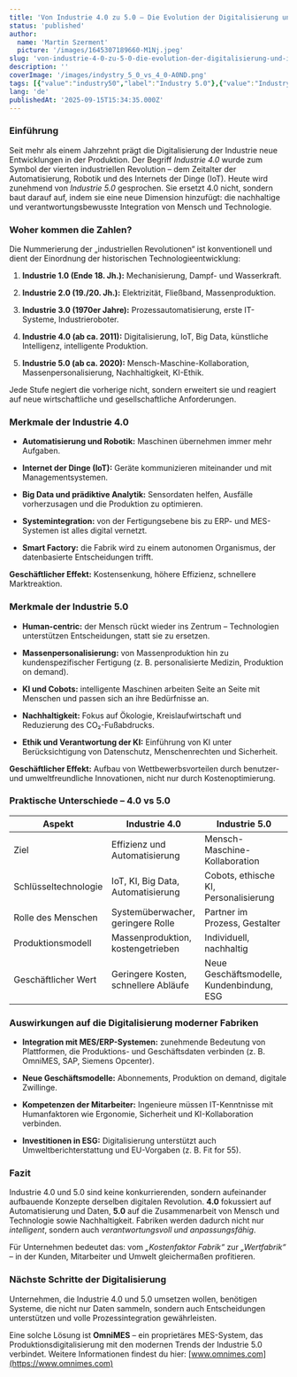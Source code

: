 ```yaml
---
title: 'Von Industrie 4.0 zu 5.0 – Die Evolution der Digitalisierung und ihre Auswirkungen auf moderne Fabriken'
status: 'published'
author:
  name: 'Martin Szerment'
  picture: '/images/1645307189660-M1Nj.jpeg'
slug: 'von-industrie-4-0-zu-5-0-die-evolution-der-digitalisierung-und-ihre-auswirkungen-auf-moderne-fabriken'
description: ''
coverImage: '/images/indystry_5_0_vs_4_0-A0ND.png'
tags: [{"value":"industry50","label":"Industry 5.0"},{"value":"Industry 5.0","label":"Industry 5.0"},{"value":"AI","label":"AI"}]
lang: 'de'
publishedAt: '2025-09-15T15:34:35.000Z'
---
```


### Einführung

Seit mehr als einem Jahrzehnt prägt die Digitalisierung der Industrie neue Entwicklungen in der Produktion. Der Begriff *Industrie 4.0* wurde zum Symbol der vierten industriellen Revolution – dem Zeitalter der Automatisierung, Robotik und des Internets der Dinge (IoT). Heute wird zunehmend von *Industrie 5.0* gesprochen. Sie ersetzt 4.0 nicht, sondern baut darauf auf, indem sie eine neue Dimension hinzufügt: die nachhaltige und verantwortungsbewusste Integration von Mensch und Technologie.

### Woher kommen die Zahlen?

Die Nummerierung der „industriellen Revolutionen“ ist konventionell und dient der Einordnung der historischen Technologieentwicklung:

1. **Industrie 1.0 (Ende 18. Jh.):** Mechanisierung, Dampf- und Wasserkraft.

2. **Industrie 2.0 (19./20. Jh.):** Elektrizität, Fließband, Massenproduktion.

3. **Industrie 3.0 (1970er Jahre):** Prozessautomatisierung, erste IT-Systeme, Industrieroboter.

4. **Industrie 4.0 (ab ca. 2011):** Digitalisierung, IoT, Big Data, künstliche Intelligenz, intelligente Produktion.

5. **Industrie 5.0 (ab ca. 2020):** Mensch-Maschine-Kollaboration, Massenpersonalisierung, Nachhaltigkeit, KI-Ethik.

Jede Stufe negiert die vorherige nicht, sondern erweitert sie und reagiert auf neue wirtschaftliche und gesellschaftliche Anforderungen.

### Merkmale der Industrie 4.0

- **Automatisierung und Robotik:** Maschinen übernehmen immer mehr Aufgaben.

- **Internet der Dinge (IoT):** Geräte kommunizieren miteinander und mit Managementsystemen.

- **Big Data und prädiktive Analytik:** Sensordaten helfen, Ausfälle vorherzusagen und die Produktion zu optimieren.

- **Systemintegration:** von der Fertigungsebene bis zu ERP- und MES-Systemen ist alles digital vernetzt.

- **Smart Factory:** die Fabrik wird zu einem autonomen Organismus, der datenbasierte Entscheidungen trifft.

**Geschäftlicher Effekt:** Kostensenkung, höhere Effizienz, schnellere Marktreaktion.

### Merkmale der Industrie 5.0

- **Human-centric:** der Mensch rückt wieder ins Zentrum – Technologien unterstützen Entscheidungen, statt sie zu ersetzen.

- **Massenpersonalisierung:** von Massenproduktion hin zu kundenspezifischer Fertigung (z. B. personalisierte Medizin, Produktion on demand).

- **KI und Cobots:** intelligente Maschinen arbeiten Seite an Seite mit Menschen und passen sich an ihre Bedürfnisse an.

- **Nachhaltigkeit:** Fokus auf Ökologie, Kreislaufwirtschaft und Reduzierung des CO₂-Fußabdrucks.

- **Ethik und Verantwortung der KI:** Einführung von KI unter Berücksichtigung von Datenschutz, Menschenrechten und Sicherheit.

**Geschäftlicher Effekt:** Aufbau von Wettbewerbsvorteilen durch benutzer- und umweltfreundliche Innovationen, nicht nur durch Kostenoptimierung.

### Praktische Unterschiede – 4.0 vs 5.0

| **Aspekt** | **Industrie 4.0** | **Industrie 5.0** |
| --- | --- | --- |
| Ziel | Effizienz und Automatisierung | Mensch-Maschine-Kollaboration |
| Schlüsseltechnologie | IoT, KI, Big Data, Automatisierung | Cobots, ethische KI, Personalisierung |
| Rolle des Menschen | Systemüberwacher, geringere Rolle | Partner im Prozess, Gestalter |
| Produktionsmodell | Massenproduktion, kostengetrieben | Individuell, nachhaltig |
| Geschäftlicher Wert | Geringere Kosten, schnellere Abläufe | Neue Geschäftsmodelle, Kundenbindung, ESG |

### Auswirkungen auf die Digitalisierung moderner Fabriken

- **Integration mit MES/ERP-Systemen:** zunehmende Bedeutung von Plattformen, die Produktions- und Geschäftsdaten verbinden (z. B. OmniMES, SAP, Siemens Opcenter).

- **Neue Geschäftsmodelle:** Abonnements, Produktion on demand, digitale Zwillinge.

- **Kompetenzen der Mitarbeiter:** Ingenieure müssen IT-Kenntnisse mit Humanfaktoren wie Ergonomie, Sicherheit und KI-Kollaboration verbinden.

- **Investitionen in ESG:** Digitalisierung unterstützt auch Umweltberichterstattung und EU-Vorgaben (z. B. Fit for 55).

### Fazit

Industrie 4.0 und 5.0 sind keine konkurrierenden, sondern aufeinander aufbauende Konzepte derselben digitalen Revolution. **4.0** fokussiert auf Automatisierung und Daten, **5.0** auf die Zusammenarbeit von Mensch und Technologie sowie Nachhaltigkeit. Fabriken werden dadurch nicht nur *intelligent*, sondern auch *verantwortungsvoll und anpassungsfähig*.

Für Unternehmen bedeutet das: vom *„Kostenfaktor Fabrik“* zur *„Wertfabrik“* – in der Kunden, Mitarbeiter und Umwelt gleichermaßen profitieren.

### Nächste Schritte der Digitalisierung

Unternehmen, die Industrie 4.0 und 5.0 umsetzen wollen, benötigen Systeme, die nicht nur Daten sammeln, sondern auch Entscheidungen unterstützen und volle Prozessintegration gewährleisten.

Eine solche Lösung ist **OmniMES** – ein proprietäres MES-System, das Produktionsdigitalisierung mit den modernen Trends der Industrie 5.0 verbindet. Weitere Informationen findest du hier: [www.omnimes.com](https://www.omnimes.com)